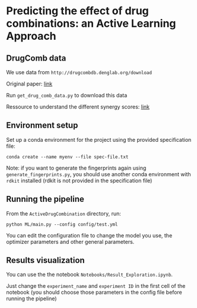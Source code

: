 # Predicting the effect of drug combinations: an Active Learning Approach

## DrugComb data

We use data from ```http://drugcombdb.denglab.org/download```

Original paper: [link](https://academic.oup.com/nar/article/48/D1/D871/5609522)

Run ````get_drug_comb_data.py```` to download this data

Ressource to understand the different synergy scores: [link](https://www.researchgate.net/publication/282281738_Searching_for_Drug_Synergy_in_Complex_Dose-Response_Landscapes_Using_an_Interaction_Potency_Model/link/560a5b4208ae1396914bba65/download)

## Environment setup

Set up a conda environment for the project using the provided specification file:

```conda create --name myenv --file spec-file.txt```

Note: if you want to generate the fingerprints again using ```generate_fingerprints.py```, you should use another conda environment with ```rdkit``` installed (rdkit is not provided in the specification file)


## Running the pipeline

From the ````ActiveDrugCombination```` directory, run:  

````python ML/main.py --config config/test.yml````

You can edit the configuration file to change the model you use, the optimizer parameters and other general parameters.

## Results visualization

You can use the the notebook `````Notebooks/Result_Exploration.ipynb`````. 

Just change the ````experiment_name```` and ````experiment ID```` 
in the first cell of the notebook (you should choose those parameters in the config file before running the pipeline)